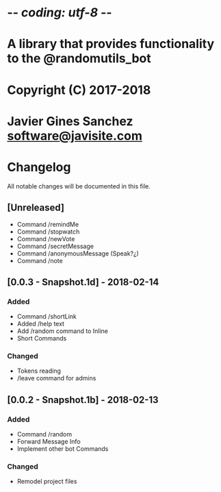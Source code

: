# -*- coding: utf-8 -*-
# A library that provides functionality to the @randomutils_bot
# Copyright (C) 2017-2018
# Javier Gines Sanchez <software@javisite.com>
#

# Changelog
All notable changes will be documented in this file.

## [Unreleased]
- Command /remindMe
- Command /stopwatch
- Command /newVote
- Command /secretMessage
- Command /anonymousMessage (Speak?¿)
- Command /note

## [0.0.3 - Snapshot.1d] - 2018-02-14
### Added
- Command /shortLink
- Added /help text
- Add /random command to Inline
- Short Commands 

### Changed
- Tokens reading
- /leave command for admins

## [0.0.2 - Snapshot.1b] - 2018-02-13
### Added
- Command /random
- Forward Message Info
- Implement other bot Commands

### Changed
- Remodel project files
